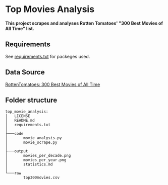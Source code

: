 # Top Movies Analysis

**This project scrapes and analyses Rotten Tomatoes' "300 Best Movies of All Time" list.**

## Requirements
See [requirements.txt](requirements.txt) for packeges used.

## Data Source
[RottenTomatoes: 300 Best Movies of All Time](https://editorial.rottentomatoes.com/guide/best-movies-of-all-time)

## Folder structure

~~~
top_movie_analysis:
│   LICENSE
│   README.md
│   requirements.txt
│
├───code
│       movie_analysis.py
│       movie_scrape.py
│
├───output
│       movies_per_decade.png
│       movies_per_year.png
│       statistics.md
│
└───raw
        top300movies.csv
~~~
